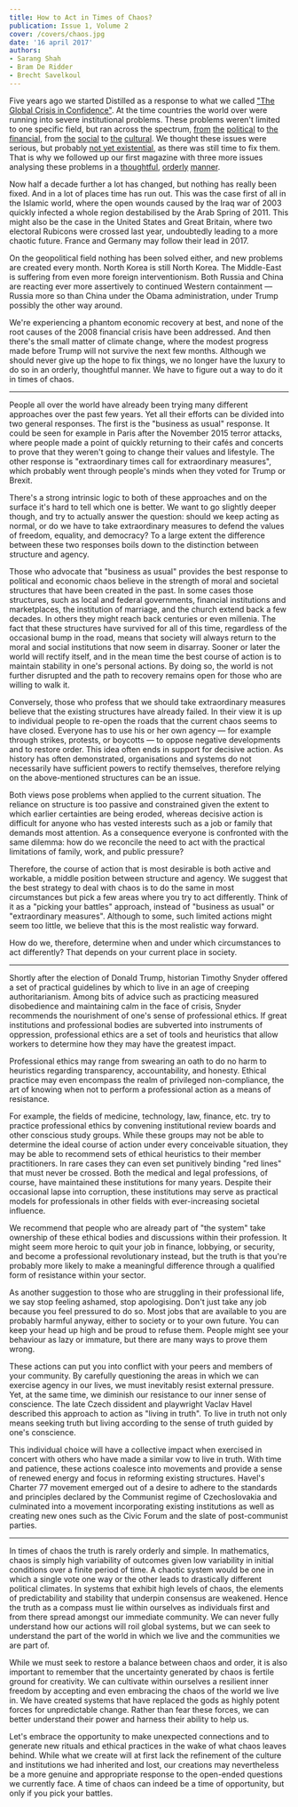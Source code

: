 ```yaml
---
title: How to Act in Times of Chaos?
publication: Issue 1, Volume 2
cover: /covers/chaos.jpg
date: '16 april 2017'
authors:
- Sarang Shah
- Bram De Ridder
- Brecht Savelkoul
---
```


Five years ago we started Distilled as a response to what we called ["The Global Crisis in Confidence"](http://distilledmagazine.com/letter-from-the-editor-in-chief/). At the time countries the world over were running into severe institutional problems. These problems weren't limited to one specific field, but ran across the spectrum, [from](http://distilledmagazine.com/the-ongoing-sack-of-rome/http://distilledmagazine.com/the-ongoing-sack-of-rome/) [the](http://distilledmagazine.com/democracy-and-the-arab-uprisings/) [political](http://distilledmagazine.com/crisis-for-the-young-dynamic-democracy-of-taiwan/) to [the](http://distilledmagazine.com/the-financial-crisis-of-shareholder-primacy/) [financial](http://distilledmagazine.com/no-end-to-the-panic/), from [the](http://distilledmagazine.com/the-disconnected-society/) [social](http://distilledmagazine.com/one-state-two-peoples-china-and-the-us/) to [the](http://distilledmagazine.com/the-confusions-of-young-anonymous/) [cultural](http://distilledmagazine.com/culture-and-social-responsibility/). We thought these issues were serious, but probably [not yet existential](http://distilledmagazine.com/keep-calm-and-carry-onwards/), as there was still time to fix them. That is why we followed up our first magazine with three more issues analysing these problems in a [thoughtful](http://distilledmagazine.com/ed-individualism-vs-collectivism/), [orderly](http://distilledmagazine.com/the-origin-of-principles/) [manner](http://distilledmagazine.com/the-art-of-the-possible/).

Now half a decade further a lot has changed, but nothing has really been fixed. And in a lot of places time has run out. This was the case first of all in the Islamic world, where the open wounds caused by the Iraq war of 2003 quickly infected a whole region destabilised by the Arab Spring of 2011. This might also be the case in the United States and Great Britain, where two electoral Rubicons were crossed last year, undoubtedly leading to a more chaotic future. France and Germany may follow their lead in 2017.

On the geopolitical field nothing has been solved either, and new problems are created every month. North Korea is still North Korea. The Middle-East is suffering from even more foreign interventionism. Both Russia and China are reacting ever more assertively to continued Western containment — Russia more so than China under the Obama administration, under Trump possibly the other way around.

We're experiencing a phantom economic recovery at best, and none of the root causes of the 2008 financial crisis have been addressed. And then there's the small matter of climate change, where the modest progress made before Trump will not survive the next few months. Although we should never give up the hope to fix things, we no longer have the luxury to do so in an orderly, thoughtful manner. We have to figure out a way to do it in times of chaos.

---

People all over the world have already been trying many different approaches over the past few years. Yet all their efforts can be divided into two general responses. The first is the "business as usual" response. It could be seen for example in Paris after the November 2015 terror attacks, where people made a point of quickly returning to their cafés and concerts to prove that they weren't going to change their values and lifestyle. The other response is "extraordinary times call for extraordinary measures", which probably went through people's minds when they voted for Trump or Brexit.

There's a strong intrinsic logic to both of these approaches and on the surface it's hard to tell which one is better. We want to go slightly deeper though, and try to actually answer the question: should we keep acting as normal, or do we have to take extraordinary measures to defend the values of freedom, equality, and democracy? To a large extent the difference between these two responses boils down to the distinction between structure and agency.

Those who advocate that "business as usual" provides the best response to political and economic chaos believe in the strength of moral and societal structures that have been created in the past. In some cases those structures, such as local and federal governments, financial institutions and marketplaces, the institution of marriage, and the church extend back a few decades. In others they might reach back centuries or even millenia. The fact that these structures have survived for all of this time, regardless of the occasional bump in the road, means that society will always return to the moral and social institutions that now seem in disarray. Sooner or later the world will rectify itself, and in the mean time the best course of action is to maintain stability in one's personal actions. By doing so, the world is not further disrupted and the path to recovery remains open for those who are willing to walk it.

Conversely, those who profess that we should take extraordinary measures believe that the existing structures have already failed. In their view it is up to individual people to re-open the roads that the current chaos seems to have closed. Everyone has to use his or her own agency — for example through strikes, protests, or boycotts — to oppose negative developments and to restore order. This idea often ends in support for decisive action. As history has often demonstrated, organisations and systems do not necessarily have sufficient powers to rectify themselves, therefore relying on the above-mentioned structures can be an issue.

Both views pose problems when applied to the current situation. The reliance on structure is too passive and constrained given the extent to which earlier certainties are being eroded, whereas decisive action is difficult for anyone who has vested interests such as a job or family that demands most attention. As a consequence everyone is confronted with the same dilemma: how do we reconcile the need to act with the practical limitations of family, work, and public pressure?

Therefore, the course of action that is most desirable is both active and workable, a middle position between structure and agency. We suggest that the best strategy to deal with chaos is to do the same in most circumstances but pick a few areas where you try to act differently. Think of it as a "picking your battles" approach, instead of "business as usual" or "extraordinary measures". Although to some, such limited actions might seem too little, we believe that this is the most realistic way forward.

How do we, therefore, determine when and under which circumstances to act differently? That depends on your current place in society.

---

Shortly after the election of Donald Trump, historian Timothy Snyder offered a set of practical guidelines by which to live in an age of creeping authoritarianism. Among bits of advice such as practicing measured disobedience and maintaining calm in the face of crisis, Snyder recommends the nourishment of one's sense of professional ethics. If great institutions and professional bodies are subverted into instruments of oppression, professional ethics are a set of tools and heuristics that allow workers to determine how they may have the greatest impact.

Professional ethics may range from swearing an oath to do no harm to heuristics regarding transparency, accountability, and honesty. Ethical practice may even encompass the realm of privileged non-compliance, the art of knowing when not to perform a professional action as a means of resistance.

For example, the fields of medicine, technology, law, finance, etc. try to practice professional ethics by convening institutional review boards and other conscious study groups. While these groups may not be able to determine the ideal course of action under every conceivable situation, they may be able to recommend sets of ethical heuristics to their member practitioners. In rare cases they can even set punitively binding "red lines" that must never be crossed. Both the medical and legal professions, of course, have maintained these institutions for many years. Despite their occasional lapse into corruption, these institutions may serve as practical models for professionals in other fields with ever-increasing societal influence.

We recommend that people who are already part of "the system" take ownership of these ethical bodies and discussions within their profession. It might seem more heroic to quit your job in finance, lobbying, or security, and become a professional revolutionary instead, but the truth is that you're probably more likely to make a meaningful difference through a qualified form of resistance within your sector.

As another suggestion to those who are struggling in their professional life, we say stop feeling ashamed, stop apologising. Don't just take any job because you feel pressured to do so. Most jobs that are available to you are probably harmful anyway, either to society or to your own future. You can keep your head up high and be proud to refuse them. People might see your behaviour as lazy or immature, but there are many ways to prove them wrong.

These actions can put you into conflict with your peers and members of your community. By carefully questioning the areas in which we can exercise agency in our lives, we must inevitably resist external pressure. Yet, at the same time, we diminish our resistance to our inner sense of conscience. The late Czech dissident and playwright Vaclav Havel described this approach to action as "living in truth". To live in truth not only means seeking truth but living according to the sense of truth guided by one's conscience.

This individual choice will have a collective impact when exercised in concert with others who have made a similar vow to live in truth. With time and patience, these actions coalesce into movements and provide a sense of renewed energy and focus in reforming existing structures. Havel's Charter 77 movement emerged out of a desire to adhere to the standards and principles declared by the Communist regime of Czechoslovakia and culminated into a movement incorporating existing institutions as well as creating new ones such as the Civic Forum and the slate of post-communist parties.

---

In times of chaos the truth is rarely orderly and simple. In mathematics, chaos is simply high variability of outcomes given low variability in initial conditions over a finite period of time. A chaotic system would be one in which a single vote one way or the other leads to drastically different political climates. In systems that exhibit high levels of chaos, the elements of predictability and stability that underpin consensus are weakened. Hence the truth as a compass must lie within ourselves as individuals first and from there spread amongst our immediate community. We can never fully understand how our actions will roil global systems, but we can seek to understand the part of the world in which we live and the communities we are part of.

While we must seek to restore a balance between chaos and order, it is also important to remember that the uncertainty generated by chaos is fertile ground for creativity. We can cultivate within ourselves a resilient inner freedom by accepting and even embracing the chaos of the world we live in. We have created systems that have replaced the gods as highly potent forces for unpredictable change. Rather than fear these forces, we can better understand their power and harness their ability to help us.

Let's embrace the opportunity to make unexpected connections and to generate new rituals and ethical practices in the wake of what chaos leaves behind. While what we create will at first lack the refinement of the culture and institutions we had inherited and lost, our creations may nevertheless be a more genuine and appropriate response to the open-ended questions we currently face. A time of chaos can indeed be a time of opportunity, but only if you pick your battles.

